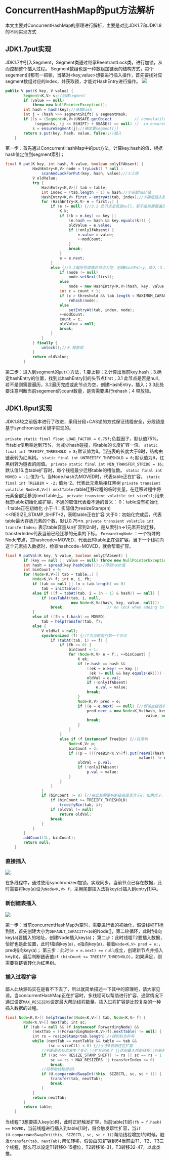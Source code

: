 # ConcurrentHashMap的put方法解析

本文主要对ConcurrentHashMap的原理进行解析，主要是对比JDK1.7和JDK1.8的不同实现方式

## JDK1.7put实现

JDK1.7中引入Segment，Segment类通过继承ReentrantLock类，进行加锁，从而控制整个插入过程。
Segment数组也是一种数组加链表的结构方式，每个segement[i]都有一把锁，当某对<key,value>想要进行插入操作，首先要找对应segment数组对应的index，并获取锁，才能对HashEntry进行操作。 
![](E:\githubWork\JoneWangwz.github.io\image\20210313215706304.png)

```java
public V put(K key, V value) {
        Segment<K,V> s;//创建segment
        if (value == null)
            throw new NullPointerException();
        int hash = hash(key);//获取hash
        int j = (hash >>> segmentShift) & segmentMask;
        if ((s = (Segment<K,V>)UNSAFE.getObject          // nonvolatile; recheck
             (segments, (j << SSHIFT) + SBASE)) == null) //  in ensureSegment
            s = ensureSegment(j);//确定要segment[j]
        return s.put(key, hash, value, false);//插入
    }
```

第一步：首先通过ConcurrentHashMap中的put方法，计算key.hash的值，根据hash值定位到segment索引；

```java
final V put(K key, int hash, V value, boolean onlyIfAbsent) {
            HashEntry<K,V> node = tryLock() ? null :
                scanAndLockForPut(key, hash, value);//①上锁
            V oldValue;
            try {
                HashEntry<K,V>[] tab = table;
                int index = (tab.length - 1) & hash;//②获取hash值
                HashEntry<K,V> first = entryAt(tab, index);//③确定插入到HashEntry[index]的首节点first
                for (HashEntry<K,V> e = first;;) {
                    if (e != null) {//3.1 此节点是否是null，若不是则需要遍历
                        K k;
                        if ((k = e.key) == key ||
                            (e.hash == hash && key.equals(k))) {
                            oldValue = e.value;
                            if (!onlyIfAbsent) {
                                e.value = value;
                                ++modCount;
                            }
                            break;
                        }
                        e = e.next;
                    }
                    else {//3.2遍历完成或此节点为空，创建HashEntry，插入；3.3此处要注意判断当前segement的count数量，是否需要进行rehash。
                        if (node != null)
                            node.setNext(first);
                        else
                            node = new HashEntry<K,V>(hash, key, value, first);
                        int c = count + 1;
                        if (c > threshold && tab.length < MAXIMUM_CAPACITY)
                            rehash(node);
                        else
                            setEntryAt(tab, index, node);
                        ++modCount;
                        count = c;
                        oldValue = null;
                        break;
                    }
                }
            } finally {
                unlock();//④ 释放锁
            }
            return oldValue;
        }
```

第二步：进入到segment的`put()`方法，1.要上锁；2.计算出当前key.hash；3.确定hashEntry的位置，找到此hashEntry[i]的头节点first；3.1 此节点是否是null，若不是则需要遍历，3.2遍历完成或此节点为空，创建HashEntry，插入；3.3此处要注意判断当前segement的count数量，是否需要进行rehash；4 释放锁。

## JDK1.8put实现

JDK1.8较之前版本进行了改进，采用分段+CAS锁的方式保证线程安全，分段锁是基于synchronized关键字实现的。

`private static final float LOAD_FACTOR = 0.75f;`负载因子，默认值75%。当table使用率达到75%，为减少hash碰撞，将table的长度扩容一倍。
`static final int TREEIFY_THRESHOLD = 8;`默认值为8。当链表的长度大于8时，结构由链表转为红黑树。
`static final int UNTREEIFY_THRESHOLD = 6;`默认值为6，红黑树转为链表的阈值。
`private static final int MIN_TRANSFER_STRIDE = 16;`默认值16.当table扩容时，每个线程最少迁移table的槽位数。
`static final int MOVED = -1;`值为-1。当Node.hash为MOVED时，代表table正在扩容。
`static final int TREEBIN = -2;` 值为-2。代表此元素后接红黑树
`private transient volatile Node<K,V>[] nextTable;`table迁移过程的临时变量，在迁移过程中将元素全都迁移到nextTable上。
`private transient volatile int sizeCtl;`用来标志table初始化或扩容，不通的取值代表着不通的含义：
0：table没有初始化
-1:table正在初始化
小于-1：实际值为resizeStamp(n)<<RESIZE_STAMP_SHIFT+2，表明table正在扩容
大于0：初始化完成后，代表table最大存放元素的个数，默认0.75*n.
`private transient volatile int transferIndex;` 表示table容量从n扩容到2n时，是从索引n->1元素开始迁移， transferIndex代表当前已经迁移的元素的下标。
`ForwardingNode` ：一个特殊的Node节点，其hashcode=MOVED，代表此时table正在做扩容。当下一个线程向这个元素插入数据时，检查hashcode=MOVED，就会帮着扩容。

```java
final V putVal(K key, V value, boolean onlyIfAbsent) {
        if (key == null || value == null) throw new NullPointerException();
        int hash = spread(key.hashCode());//得到hash值
        int binCount = 0;
        for (Node<K,V>[] tab = table;;) {
            Node<K,V> f; int n, i, fh;
            if (tab == null || (n = tab.length) == 0)
                tab = initTable();
            else if ((f = tabAt(tab, i = (n - 1) & hash)) == null) {
                if (casTabAt(tab, i, null,
                             new Node<K,V>(hash, key, value, null)))
                    break;                   // no lock when adding to empty bin
            }
            else if ((fh = f.hash) == MOVED)
                tab = helpTransfer(tab, f);
            else {
                V oldVal = null;
                synchronized (f) {//f为当前索引第一个节点
                    if (tabAt(tab, i) == f) {
                        if (fh >= 0) {
                            binCount = 1;
                            for (Node<K,V> e = f;; ++binCount) {
                                K ek;
                                if (e.hash == hash &&
                                    ((ek = e.key) == key ||
                                     (ek != null && key.equals(ek)))) {//此处为值覆盖
                                    oldVal = e.val;
                                    if (!onlyIfAbsent)
                                        e.val = value;
                                    break;
                                }
                                Node<K,V> pred = e;
                                if ((e = e.next) == null) {//假设此链表有多个数据，会需要循环多次才能执行插入操作
                                    pred.next = new Node<K,V>(hash, key,
                                                              value, null);
                                    break;
                                }
                            }
                        }
                        else if (f instanceof TreeBin) {//红黑树
                            Node<K,V> p;
                            binCount = 2;
                            if ((p = ((TreeBin<K,V>)f).putTreeVal(hash, key,
                                                           value)) != null) {
                                oldVal = p.val;
                                if (!onlyIfAbsent)
                                    p.val = value;
                            }
                        }
                    }
                }
                if (binCount != 0) {//在此处需要判断链表是否大于8，如果大于，则直接转红黑树。
                    if (binCount >= TREEIFY_THRESHOLD)
                        treeifyBin(tab, i);
                    if (oldVal != null)
                        return oldVal;
                    break;
                }
            }
        }
        addCount(1L, binCount);
        return null;
    }
```



### 直接插入

![](E:\githubWork\JoneWangwz.github.io\image\20210313215748435.png)

在多线程中，通过使用synchronized加锁，实现同步。当前节点已存在数据，此时需要将key(a)设为`Node<K,V> f`，采用尾部插入法将key(c)插入到entry[1]中。

### 新创建表插入

![](E:\githubWork\JoneWangwz.github.io\image\20210313204638955.png)

第一步：当前concurrentHashMap为空时，需要进行表的初始化，假设线程T1抢到锁，首先创建大小为`DEFAULT_CAPACITY=16`的Node[]，第二轮循环，此时f指向key(a)要插入的地址，创建Node插入key(a)；
第二步：此时线程T2要插入数据，恰好也是此位置，此时f指向key(a)，e指向key(a)，接着`Node<K,V> pred = e;`，pred指向key(a)；
第三步：此时`(e = e.next) == null`成立，创建新节点并插入key(b)。最后判断链表值`if (binCount >= TREEIFY_THRESHOLD)`，如果满足，则需要将链表转化为红黑树。

### 插入过程扩容

鄙人此块源码实在是看不下去了，所以就简单描述一下其中的原理吧，请大家见谅。当concurrentHashMap正在扩容时，多线程可以帮助进行扩容，通常情况下通过设定`MAX_RESIZERS`设定最大帮助线程数量。插入过程扩容是比较复杂的一种插入数据的过程。

```java
final Node<K,V>[] helpTransfer(Node<K,V>[] tab, Node<K,V> f) {
        Node<K,V>[] nextTab; int sc;
        if (tab != null && (f instanceof ForwardingNode) &&
            (nextTab = ((ForwardingNode<K,V>)f).nextTable) != null) {
            int rs = resizeStamp(tab.length);//得到标志符号
            while (nextTab == nextTable && table == tab &&
                   (sc = sizeCtl) < 0) {//小于0说明还在扩容
                //判断是否标志发生了变化 ||扩容结束了 ||达到最大帮助线程||判断扩容转移下标是否在调整   
                if ((sc >>> RESIZE_STAMP_SHIFT) != rs || sc == rs + 1 ||
                    sc == rs + MAX_RESIZERS || transferIndex <= 0)
                    break;
                //将帮助线程增加1
                if (U.compareAndSwapInt(this, SIZECTL, sc, sc + 1)) {
                    transfer(tab, nextTab);
                    break;
                }
            }
            return nextTab;
        }
        return table;
    }
```

当线程T3想要插入key(c)时，此时正好触发扩容，当前table[1]的`(fh = f.hash) == MOVED`，当前线程进行插入到table[1]时，将会触发帮忙扩容，当`if (U.compareAndSwapInt(this, SIZECTL, sc, sc + 1))`帮助线程增加1的时候，触发`transfer(tab, nextTab);`帮忙转移，假设由32扩容到64当前由T1、T2、T3三个线程，那么可以设定T1转移0-15槽位，T2转移16-31，T3转移32-47，以此类推。